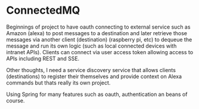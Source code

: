 # ConnectedMQ

Beginnings of project to have oauth connecting to external service such as Amazon (alexa) to post messages
to a destination and later retrieve those messages via another client (destination) (raspberry pi, etc) to dequeue the message
and run its own logic (such as local connected devices with intranet APIs). Clients can connect via user access token
allowing access to APIs including REST and SSE.

Other thoughts, I need a service discovery service that allows clients (destinations) to register their themselves
and provide context on Alexa commands but thats really its own project.

Using Spring for many features such as oauth, authentication an beans of course.